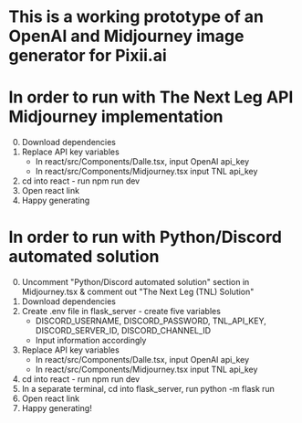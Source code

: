 # This is a working prototype of an OpenAI and Midjourney image generator for Pixii.ai

# In order to run with The Next Leg API Midjourney implementation
0. Download dependencies
1. Replace API key variables
    - In react/src/Components/Dalle.tsx, input OpenAI api_key
    - In react/src/Components/Midjourney.tsx input TNL api_key
2. cd into react - run npm run dev
3. Open react link
4. Happy generating

# In order to run with Python/Discord automated solution
0. Uncomment "Python/Discord automated solution" section in Midjourney.tsx & comment out "The Next Leg (TNL) Solution"
1. Download dependencies
2. Create .env file in flask_server - create five variables
    - DISCORD_USERNAME, DISCORD_PASSWORD, TNL_API_KEY, DISCORD_SERVER_ID, DISCORD_CHANNEL_ID
    - Input information accordingly
3. Replace API key variables
    - In react/src/Components/Dalle.tsx, input OpenAI api_key
    - In react/src/Components/Midjourney.tsx input TNL api_key
4. cd into react - run npm run dev
5. In a separate terminal, cd into flask_server, run python -m flask run
6. Open react link
7. Happy generating!
